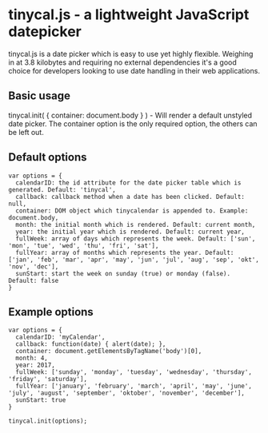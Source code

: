 # tinycal.js - a lightweight JavaScript datepicker

tinycal.js is a date picker which is easy to use yet highly flexible. Weighing in at 3.8 kilobytes 
and requiring no external dependencies it's a good choice for developers looking to use date handling in their web applications.

## Basic usage
tinycal.init( { container: document.body } ) - Will render a default unstyled date picker. The 
container option is the only required option, the others can be left out.

## Default options
    var options = {
  	  calendarID: the id attribute for the date picker table which is generated. Default: 'tinycal',
  	  callback: callback method when a date has been clicked. Default: null,
  	  container: DOM object which tinycalendar is appended to. Example: document.body, 
  	  month: the initial month which is rendered. Default: current month, 
  	  year: the initial year which is rendered. Default: current year,
  	  fullWeek: array of days which represents the week. Default: ['sun', 'mon', 'tue', 'wed', 'thu', 'fri', 'sat'],
  	  fullYear: array of months which represents the year. Default: ['jan', 'feb', 'mar', 'apr', 'may', 'jun', 'jul', 'aug', 'sep', 'okt', 'nov', 'dec'],
  	  sunStart: start the week on sunday (true) or monday (false). Default: false
    }

## Example options
    var options = {
  	  calendarID: 'myCalendar',
  	  callback: function(date) { alert(date); }, 
  	  container: document.getElementsByTagName('body')[0], 
  	  month: 4, 
  	  year: 2017,
  	  fullWeek: ['sunday', 'monday', 'tuesday', 'wednesday', 'thursday', 'friday', 'saturday'],
  	  fullYear: ['january', 'february', 'march', 'april', 'may', 'june', 'july', 'august', 'september', 'oktober', 'november', 'december'],
  	  sunStart: true
    }
    
    tinycal.init(options);